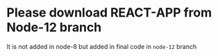 # Please download REACT-APP from Node-12 branch

It is not added in node-8 but added in final code in `node-12` branch
